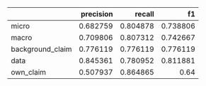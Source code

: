 |                  |   precision |   recall |       f1 |
|:-----------------|------------:|---------:|---------:|
| micro            |    0.682759 | 0.804878 | 0.738806 |
| macro            |    0.709806 | 0.807312 | 0.742667 |
| background_claim |    0.776119 | 0.776119 | 0.776119 |
| data             |    0.845361 | 0.780952 | 0.811881 |
| own_claim        |    0.507937 | 0.864865 | 0.64     |